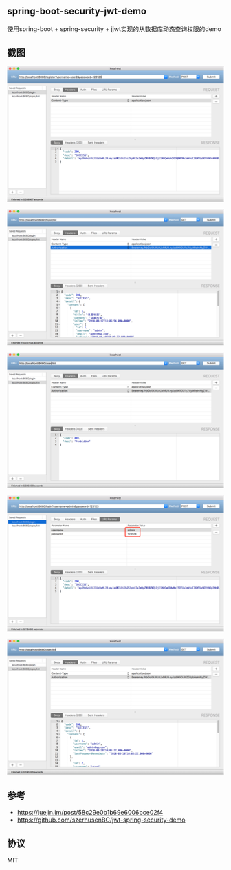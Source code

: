 ## spring-boot-security-jwt-demo

使用spring-boot + spring-security + jjwt实现的从数据库动态查询权限的demo

## 截图

![](./screenshot/QQ20180812-211956@2x.png)

![](./screenshot/QQ20180812-212034@2x.png)

![](./screenshot/QQ20180812-212045@2x.png)

![](./screenshot/QQ20180812-212132@2x.png)

![](./screenshot/QQ20180812-212201@2x.png)

## 参考

- https://juejin.im/post/58c29e0b1b69e6006bce02f4
- https://github.com/szerhusenBC/jwt-spring-security-demo

## 协议

MIT